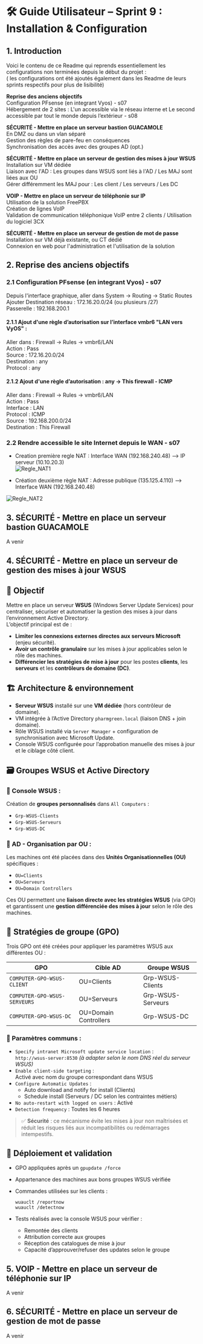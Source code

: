 # 🛠️ Guide Utilisateur – Sprint 9 : Installation & Configuration    

## 1. Introduction    
Voici le contenu de ce Readme qui reprends essentiellement les configurations non terminées depuis le début du projet :  
( les configurations ont été ajoutés également dans les Readme de leurs sprints respectifs pour plus de lisibilité)  

**Reprise des anciens objectifs**  
Configuration PFsense (en integrant Vyos) - s07  
Hébergement de 2 sites : L'un accessible via le réseau interne et Le second accessible par tout le monde depuis l’extérieur - s08  

**SÉCURITÉ - Mettre en place un serveur bastion GUACAMOLE**  
En DMZ ou dans un vlan séparé  
Gestion des règles de pare-feu en conséquences  
Synchronisation des accès avec des groupes AD (opt.)  

**SÉCURITÉ - Mettre en place un serveur de gestion des mises à jour WSUS**  
Installation sur VM dédiée  
Liaison avec l'AD : Les groupes dans WSUS sont liés à l'AD / Les MAJ sont liées aux OU  
Gérer différemment les MAJ pour : Les client / Les serveurs / Les DC  

**VOIP - Mettre en place un serveur de téléphonie sur IP**  
Utilisation de la solution FreePBX  
Création de lignes VoIP  
Validation de communication téléphonique VoIP entre 2 clients / Utilisation du logiciel 3CX  

**SÉCURITÉ - Mettre en place un serveur de gestion de mot de passe**  
Installation sur VM déjà existante, ou CT dédié  
Connexion en web pour l'administration et l'utilisation de la solution  

## 2. Reprise des anciens objectifs   

### 2.1 Configuration PFsense (en integrant Vyos) - s07  
Depuis l'interface graphique, aller dans System -> Routing -> Static Routes  
Ajouter Destination réseau : 172.16.20.0/24 (ou plusieurs /27)  
Passerelle : 192.168.200.1  

#### 2.1.1 Ajout d'une règle d’autorisation sur l’interface vmbr6 "LAN vers VyOS" :  
Aller dans : Firewall -> Rules -> vmbr6/LAN  
    Action : Pass  
    Source : 172.16.20.0/24  
    Destination : any  
    Protocol : any  

#### 2.1.2 Ajout d'une règle d’autorisation : any -> This firewall - ICMP  
Aller dans : Firewall -> Rules -> vmbr6/LAN  
    Action : Pass  
    Interface : LAN  
    Protocol : ICMP  
    Source : 192.168.200.0/24  
    Destination : This Firewall  
    
### 2.2 Rendre accessible le site Internet depuis le WAN - s07  
- Creation première regle NAT : Interface WAN (192.168.240.48) --> IP serveur (10.10.20.3)  
![Regle_NAT1](https://github.com/WildCodeSchool/TSSR-2503-PARIS-P3-G1-Pharmgreen/blob/3243ab20374d07816a3825c4277dc4ed1fbb021e/S08/Regle_Nat1.png)  

- Création deuxième règle NAT : Adresse publique (135.125.4.110) --> Interface WAN (192.168.240.48)  

![Regle_NAT2](https://github.com/WildCodeSchool/TSSR-2503-PARIS-P3-G1-Pharmgreen/blob/3243ab20374d07816a3825c4277dc4ed1fbb021e/S08/Regle_Nat2.png)  


## 3. SÉCURITÉ - Mettre en place un serveur bastion GUACAMOLE    
A venir  

## 4. SÉCURITÉ - Mettre en place un serveur de gestion des mises à jour WSUS    
## 🎯 Objectif
Mettre en place un serveur **WSUS** (Windows Server Update Services) pour centraliser, sécuriser et automatiser la gestion des mises à jour dans l’environnement Active Directory.  
L’objectif principal est de :
- **Limiter les connexions externes directes aux serveurs Microsoft** (enjeu sécurité).
- **Avoir un contrôle granulaire** sur les mises à jour applicables selon le rôle des machines.
- **Différencier les stratégies de mise à jour** pour les postes **clients**, les **serveurs** et les **contrôleurs de domaine (DC)**.

## 🏗️ Architecture & environnement

- **Serveur WSUS** installé sur une **VM dédiée** (hors contrôleur de domaine).
- VM intégrée à l’Active Directory `pharmgreen.local` (liaison DNS + join domaine).
- Rôle WSUS installé via `Server Manager` + configuration de synchronisation avec Microsoft Update.
- Console WSUS configurée pour l’approbation manuelle des mises à jour et le ciblage côté client.

## 🗃️ Groupes WSUS et Active Directory

### 🔧 Console WSUS :
Création de **groupes personnalisés** dans `All Computers` :
- `Grp-WSUS-Clients`
- `Grp-WSUS-Serveurs`
- `Grp-WSUS-DC`

### 🧩 AD - Organisation par OU :
Les machines ont été placées dans des **Unités Organisationnelles (OU)** spécifiques :
- `OU=Clients`
- `OU=Serveurs`
- `OU=Domain Controllers`

Ces OU permettent une **liaison directe avec les stratégies WSUS** (via GPO) et garantissent une **gestion différenciée des mises à jour** selon le rôle des machines.

## 🧠 Stratégies de groupe (GPO)

Trois GPO ont été créées pour appliquer les paramètres WSUS aux différentes OU :

| GPO | Cible AD | Groupe WSUS |
|-----|----------|-------------|
| `COMPUTER-GPO-WSUS-CLIENT` | OU=Clients | Grp-WSUS-Clients |
| `COMPUTER-GPO-WSUS-SERVEURS` | OU=Serveurs | Grp-WSUS-Serveurs |
| `COMPUTER-GPO-WSUS-DC` | OU=Domain Controllers | Grp-WSUS-DC |

### 🧾 Paramètres communs :
- `Specify intranet Microsoft update service location` :  
  `http://wsus-server:8530` *(à adapter selon le nom DNS réel du serveur WSUS)*
- `Enable client-side targeting` :  
  Activé avec nom du groupe correspondant dans WSUS
- `Configure Automatic Updates` :  
  - Auto download and notify for install (Clients)  
  - Schedule install (Serveurs / DC selon les contraintes métiers)
- `No auto-restart with logged on users` : Activé
- `Detection frequency` : Toutes les 6 heures

> ✅ **Sécurité** : ce mécanisme évite les mises à jour non maîtrisées et réduit les risques liés aux incompatibilités ou redémarrages intempestifs.

## 🔁 Déploiement et validation

- GPO appliquées après un `gpupdate /force`
- Appartenance des machines aux bons groupes WSUS vérifiée
- Commandes utilisées sur les clients :
  ```
  wuauclt /reportnow
  wuauclt /detectnow
  ```

- Tests réalisés avec la console WSUS pour vérifier :
  - Remontée des clients
  - Attribution correcte aux groupes
  - Réception des catalogues de mise à jour
  - Capacité d’approuver/refuser des updates selon le groupe

## 5. VOIP - Mettre en place un serveur de téléphonie sur IP    
A venir  

## 6. SÉCURITÉ - Mettre en place un serveur de gestion de mot de passe  
A venir  

